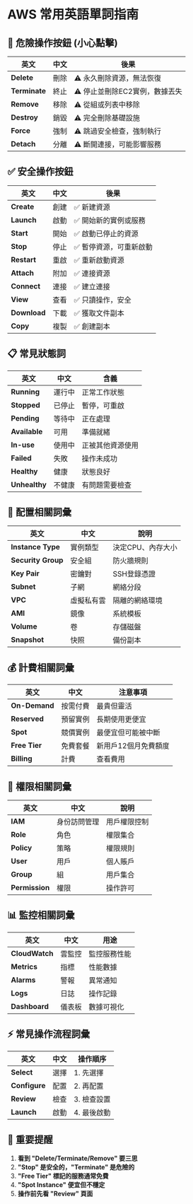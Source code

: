 # AWS 常用英語單詞指南

## 🚨 危險操作按鈕 (小心點擊)

| 英文 | 中文 | 後果 |
|------|------|------|
| **Delete** | 刪除 | ⚠️ 永久刪除資源，無法恢復 |
| **Terminate** | 終止 | ⚠️ 停止並刪除EC2實例，數據丟失 |
| **Remove** | 移除 | ⚠️ 從組或列表中移除 |
| **Destroy** | 銷毀 | ⚠️ 完全刪除基礎設施 |
| **Force** | 強制 | ⚠️ 跳過安全檢查，強制執行 |
| **Detach** | 分離 | ⚠️ 斷開連接，可能影響服務 |

## ✅ 安全操作按鈕

| 英文 | 中文 | 後果 |
|------|------|------|
| **Create** | 創建 | ✅ 新建資源 |
| **Launch** | 啟動 | ✅ 開始新的實例或服務 |
| **Start** | 開始 | ✅ 啟動已停止的資源 |
| **Stop** | 停止 | ✅ 暫停資源，可重新啟動 |
| **Restart** | 重啟 | ✅ 重新啟動資源 |
| **Attach** | 附加 | ✅ 連接資源 |
| **Connect** | 連接 | ✅ 建立連接 |
| **View** | 查看 | ✅ 只讀操作，安全 |
| **Download** | 下載 | ✅ 獲取文件副本 |
| **Copy** | 複製 | ✅ 創建副本 |

## 📋 常見狀態詞

| 英文 | 中文 | 含義 |
|------|------|------|
| **Running** | 運行中 | 正常工作狀態 |
| **Stopped** | 已停止 | 暫停，可重啟 |
| **Pending** | 等待中 | 正在處理 |
| **Available** | 可用 | 準備就緒 |
| **In-use** | 使用中 | 正被其他資源使用 |
| **Failed** | 失敗 | 操作未成功 |
| **Healthy** | 健康 | 狀態良好 |
| **Unhealthy** | 不健康 | 有問題需要檢查 |

## 🔧 配置相關詞彙

| 英文 | 中文 | 說明 |
|------|------|------|
| **Instance Type** | 實例類型 | 決定CPU、內存大小 |
| **Security Group** | 安全組 | 防火牆規則 |
| **Key Pair** | 密鑰對 | SSH登錄憑證 |
| **Subnet** | 子網 | 網絡分段 |
| **VPC** | 虛擬私有雲 | 隔離的網絡環境 |
| **AMI** | 鏡像 | 系統模板 |
| **Volume** | 卷 | 存儲磁盤 |
| **Snapshot** | 快照 | 備份副本 |

## 💰 計費相關詞彙

| 英文 | 中文 | 注意事項 |
|------|------|----------|
| **On-Demand** | 按需付費 | 最貴但靈活 |
| **Reserved** | 預留實例 | 長期使用更便宜 |
| **Spot** | 競價實例 | 最便宜但可能被中斷 |
| **Free Tier** | 免費套餐 | 新用戶12個月免費額度 |
| **Billing** | 計費 | 查看費用 |

## 🔐 權限相關詞彙

| 英文 | 中文 | 說明 |
|------|------|------|
| **IAM** | 身份訪問管理 | 用戶權限控制 |
| **Role** | 角色 | 權限集合 |
| **Policy** | 策略 | 權限規則 |
| **User** | 用戶 | 個人賬戶 |
| **Group** | 組 | 用戶集合 |
| **Permission** | 權限 | 操作許可 |

## 📊 監控相關詞彙

| 英文 | 中文 | 用途 |
|------|------|------|
| **CloudWatch** | 雲監控 | 監控服務性能 |
| **Metrics** | 指標 | 性能數據 |
| **Alarms** | 警報 | 異常通知 |
| **Logs** | 日誌 | 操作記錄 |
| **Dashboard** | 儀表板 | 數據可視化 |

## ⚡ 常見操作流程詞彙

| 英文 | 中文 | 操作順序 |
|------|------|----------|
| **Select** | 選擇 | 1. 先選擇 |
| **Configure** | 配置 | 2. 再配置 |
| **Review** | 檢查 | 3. 檢查設置 |
| **Launch** | 啟動 | 4. 最後啟動 |

## 🎯 重要提醒

1. **看到 "Delete/Terminate/Remove" 要三思**
2. **"Stop" 是安全的，"Terminate" 是危險的**
3. **"Free Tier" 標記的服務通常免費**
4. **"Spot Instance" 便宜但不穩定**
5. **操作前先看 "Review" 頁面**
